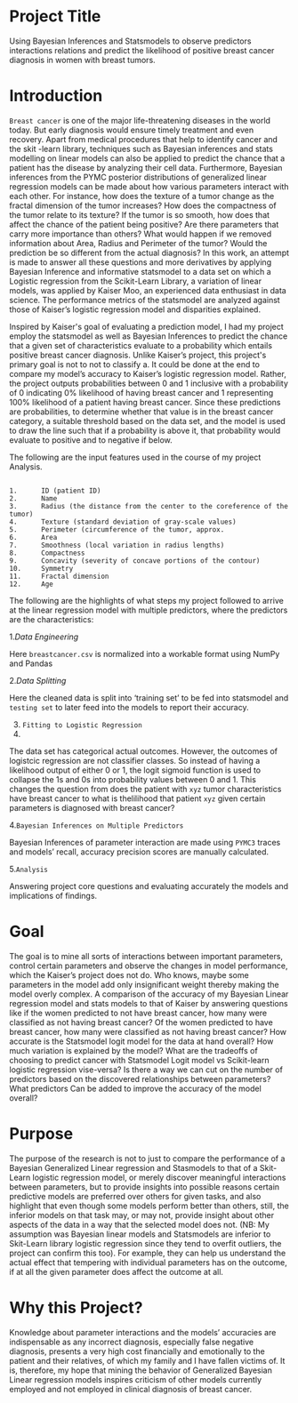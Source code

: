 


# Project Title

Using Bayesian Inferences and Statsmodels to observe predictors interactions relations and predict the likelihood of positive breast cancer diagnosis in women with breast tumors.
 
# Introduction 
`Breast cancer` is one of the major life-threatening diseases in the world today. But early diagnosis would ensure timely treatment and even recovery. Apart from medical procedures that help to identify cancer and the skit -learn library, techniques such as Bayesian inferences and stats modelling on linear models can also  be applied to predict the chance that a patient has the disease by analyzing their cell data. Furthermore, Bayesian inferences from the PYMC posterior distributions of generalized linear regression models can be made about how various parameters interact with each other. For instance, how does the texture of a tumor change as the fractal dimension of the tumor increases?  How does the compactness of the tumor relate to its texture? If the tumor is so smooth, how does that affect the chance of the patient being positive? Are there parameters that carry more importance than others? What would happen if we removed information about Area, Radius  and Perimeter of the tumor? Would the prediction be so different from the actual diagnosis? In this work, an attempt is made to answer all these questions and more derivatives by applying Bayesian Inference and informative statsmodel  to a data set on which a Logistic regression from the Scikit-Learn Library, a variation of linear models, was applied by Kaiser Moo, an experienced data enthusiast in data science. The performance metrics of the statsmodel are analyzed against those of Kaiser’s logistic regression model and disparities explained.
 
Inspired by Kaiser's goal of evaluating a prediction model, I had my project employ the statsmodel as well as Bayesian Inferences to predict the chance that a given set of characteristics evaluate to a probability which entails positive breast cancer diagnosis. Unlike Kaiser’s project, this project's primary goal is not to not  to classify a. It could be done at the end to compare my model’s accuracy to Kaiser’s logistic regression model. Rather, the project outputs probabilities between 0 and 1 inclusive with a probability of 0 indicating 0% likelihood  of having breast cancer and 1 representing 100% likelihood  of a patient having breast cancer. Since these predictions are probabilities, to determine whether that value is in the breast cancer category, a suitable threshold based on the data set, and the model  is used to draw the line such that if a probability is above it, that probability would evaluate to positive and to negative if below.

The following are the input features used in the course of my project Analysis.
```
 
1.      ID (patient ID)
2.      Name
3.      Radius (the distance from the center to the coreference of the tumor)
4.      Texture (standard deviation of gray-scale values)
5.      Perimeter (circumference of the tumor, approx. 
6.      Area
7.      Smoothness (local variation in radius lengths)
8.      Compactness
9.      Concavity (severity of concave portions of the contour)
10.     Symmetry
11.     Fractal dimension
12.     Age

```
The following are the highlights of what steps my project followed to arrive at the linear regression model with multiple predictors, where the predictors are the characteristics:
 
1.*Data Engineering*

Here `breastcancer.csv` is normalized into a workable format using NumPy and Pandas

2.*Data Splitting*

Here the cleaned data is split into ‘training set’  to be fed into statsmodel and `testing set` to later feed into the models to report their accuracy.

3. `Fitting to Logistic Regression` 
4. 
The data set has categorical actual outcomes. However, the outcomes of logistcic regression are not classifier classes. So instead of having a likelihood output of either 0 or 1, the logit sigmoid function is used to collapse the 1s and 0s into probability values between 0 and 1. This changes the question from does the patient with `xyz` tumor characteristics have breast cancer to what is thelilihood that patient `xyz` given certain parameters is diagnosed with breast cancer? 

4.`Bayesian Inferences on Multiple Predictors`

Bayesian Inferences of parameter interaction are made using `PYMC3` traces and models’ recall, accuracy precision scores are manually calculated.

5.`Analysis`

Answering project core questions and evaluating accurately the models and implications of findings.
 
 # Goal
The goal is to mine all sorts of interactions between  important parameters, control certain parameters and observe the changes in model performance, which the Kaiser’s project does not do. Who knows, maybe some parameters in the model add only insignificant weight thereby making the model overly complex.  A comparison of the accuracy of my Bayesian Linear regression model and stats models to that of Kaiser by answering questions like if the women predicted to not have breast cancer, how many were classified as not having breast cancer? Of the women predicted to have breast cancer, how many were classified as not having breast cancer? How accurate is the Statsmodel logit model for the data at hand overall? How much variation is explained by the model? What are the tradeoffs of choosing to predict cancer with Statsmodel  Logit model vs  Scikit-learn logistic regression vise-versa? Is there a way we can cut on the number of predictors based on the discovered relationships between parameters? What predictors Can be added to improve the accuracy of the model overall?
 
 # Purpose
The purpose of the research is not to just to compare the performance of a  Bayesian Generalized Linear regression and Stasmodels  to that of a  Skit-Learn logistic regression model, or merely discover meaningful interactions between parameters, but to provide insights into possible reasons certain predictive models are preferred over others for given tasks, and also highlight that even though some models perform better than others, still, the inferior models on that task may, or may not, provide insight about other aspects of the data in a way that the selected model does not. (NB: My assumption was Bayesian linear models and Statsmodels  are inferior to Skit-Learn library  logistic regression since they tend to overfit outliers, the project can confirm this too). For example, they can help us understand the actual effect that  tempering with individual parameters has on the outcome, if at all the given parameter does affect the outcome at all.

# Why this Project?
Knowledge about parameter interactions and the models’ accuracies are indispensable as any incorrect diagnosis, especially false negative diagnosis, presents a very high cost financially and emotionally to the patient and their relatives, of which my family and I have fallen victims of. It is, therefore, my hope that mining the behavior of Generalized Bayesian Linear regression models inspires criticism of other models currently employed and not employed in clinical diagnosis of breast cancer.
